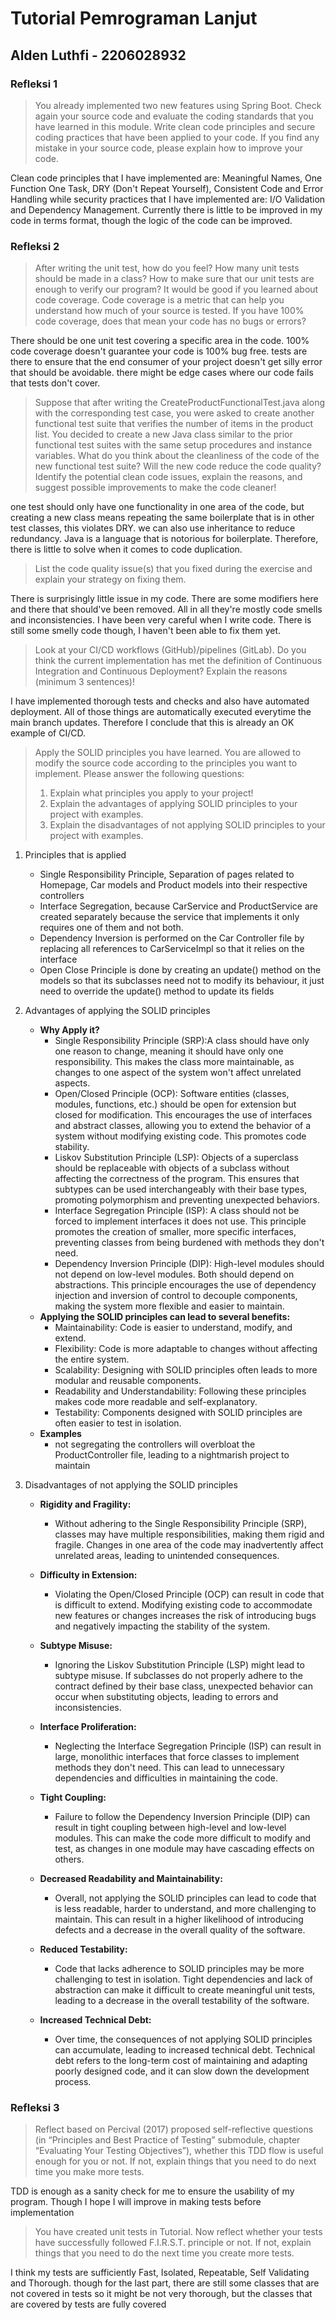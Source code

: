 # Tutorial Pemrograman Lanjut
## Alden Luthfi - 2206028932

### Refleksi 1

> You already implemented two new features using Spring Boot. Check again your source code and evaluate the coding standards that you have learned in this module. Write clean code principles and secure coding practices that have been applied to your code.  If you find any mistake in your source code, please explain how to improve your code.

Clean code principles that I have implemented are: Meaningful Names, One Function One Task, DRY (Don't Repeat Yourself), Consistent Code and Error Handling while security practices that I have implemented are: I/O Validation and Dependency Management. Currently there is little to be improved in my code in terms format, though the logic of the code can be improved.

### Refleksi 2

> After writing the unit test, how do you feel? How many unit tests should be made in a class? How to make sure that our unit tests are enough to verify our program? It would be good if you learned about code coverage. Code coverage is a metric that can help you understand how much of your source is tested. If you have 100% code coverage, does that mean your code has no bugs or errors?

There should be one unit test covering a specific area in the code. 100% code coverage doesn't guarantee your code is 100% bug free. tests are there to ensure that the end consumer of your project doesn't get silly error that should be avoidable. there might be edge cases where our code fails that tests don't cover.

> Suppose that after writing the CreateProductFunctionalTest.java along with the corresponding test case, you were asked to create another functional test suite that verifies the number of items in the product list. You decided to create a new Java class similar to the prior functional test suites with the same setup procedures and instance variables.
> What do you think about the cleanliness of the code of the new functional test suite? Will the new code reduce the code quality? Identify the potential clean code issues, explain the reasons, and suggest possible improvements to make the code cleaner!

one test should only have one functionality in one area of the code, but creating a new class means repeating the same boilerplate that is in other test classes, this violates DRY. we can also use inheritance to reduce redundancy. Java is a language that is notorious for boilerplate. Therefore, there is little to solve when it comes to code duplication.

> List the code quality issue(s) that you fixed during the exercise and explain your strategy on fixing them.

There is surprisingly little issue in my code. There are some modifiers here and there that should've been removed. All in all they're mostly code smells and inconsistencies. I have been very careful when I write code. There is still some smelly code though, I haven't been able to fix them yet.

> Look at your CI/CD workflows (GitHub)/pipelines (GitLab). Do you think the current implementation has met the definition of Continuous Integration and Continuous Deployment? Explain the reasons (minimum 3 sentences)!

I have implemented thorough tests and checks and also have automated deployment. All of those things are automatically executed everytime the main branch updates. Therefore I conclude that this is already an OK example of CI/CD.

>Apply the SOLID principles you have learned. You are allowed to modify the source code according to the principles you want to implement. Please answer the following questions:
> 1) Explain what principles you apply to your project!
> 2) Explain the advantages of applying SOLID principles to your project with examples.
> 3) Explain the disadvantages of not applying SOLID principles to your project with examples.

1. Principles that is applied
    - Single Responsibility Principle, Separation of pages related to Homepage, Car models and Product models into their respective controllers
    - Interface Segregation, because CarService and ProductService are created separately because the service that implements it only requires one of them and not both.
    - Dependency Inversion is performed on the Car Controller file by replacing all references to CarServiceImpl so that it relies on the interface
    - Open Close Principle is done by creating an update() method on the models so that its subclasses need not to modify its behaviour, it just need to override the update() method to update its fields

2. Advantages of applying the SOLID principles
   - **Why Apply it?**
     - Single Responsibility Principle (SRP):A class should have only one reason to change, meaning it should have only one responsibility. This makes the class more maintainable, as changes to one aspect of the system won't affect unrelated aspects. 
     - Open/Closed Principle (OCP): Software entities (classes, modules, functions, etc.) should be open for extension but closed for modification. This encourages the use of interfaces and abstract classes, allowing you to extend the behavior of a system without modifying existing code. This promotes code stability. 
     - Liskov Substitution Principle (LSP): Objects of a superclass should be replaceable with objects of a subclass without affecting the correctness of the program. This ensures that subtypes can be used interchangeably with their base types, promoting polymorphism and preventing unexpected behaviors. 
     - Interface Segregation Principle (ISP): A class should not be forced to implement interfaces it does not use. This principle promotes the creation of smaller, more specific interfaces, preventing classes from being burdened with methods they don't need. 
     - Dependency Inversion Principle (DIP): High-level modules should not depend on low-level modules. Both should depend on abstractions. This principle encourages the use of dependency injection and inversion of control to decouple components, making the system more flexible and easier to maintain.
   - **Applying the SOLID principles can lead to several benefits:**
     - Maintainability: Code is easier to understand, modify, and extend.
     - Flexibility: Code is more adaptable to changes without affecting the entire system.
     - Scalability: Designing with SOLID principles often leads to more modular and reusable components.
     - Readability and Understandability: Following these principles makes code more readable and self-explanatory.
     - Testability: Components designed with SOLID principles are often easier to test in isolation.
   - **Examples**
     - not segregating the controllers will overbloat the ProductController file, leading to a nightmarish project to maintain

3. Disadvantages of not applying the SOLID principles
   - **Rigidity and Fragility:**
     - Without adhering to the Single Responsibility Principle (SRP), classes may have multiple responsibilities, making them rigid and fragile. Changes in one area of the code may inadvertently affect unrelated areas, leading to unintended consequences.

   - **Difficulty in Extension:**
     - Violating the Open/Closed Principle (OCP) can result in code that is difficult to extend. Modifying existing code to accommodate new features or changes increases the risk of introducing bugs and negatively impacting the stability of the system.

   - **Subtype Misuse:**
     - Ignoring the Liskov Substitution Principle (LSP) might lead to subtype misuse. If subclasses do not properly adhere to the contract defined by their base class, unexpected behavior can occur when substituting objects, leading to errors and inconsistencies.

   - **Interface Proliferation:**
      - Neglecting the Interface Segregation Principle (ISP) can result in large, monolithic interfaces that force classes to implement methods they don't need. This can lead to unnecessary dependencies and difficulties in maintaining the code.

   - **Tight Coupling:**
      - Failure to follow the Dependency Inversion Principle (DIP) can result in tight coupling between high-level and low-level modules. This can make the code more difficult to modify and test, as changes in one module may have cascading effects on others.

   - **Decreased Readability and Maintainability:**
      - Overall, not applying the SOLID principles can lead to code that is less readable, harder to understand, and more challenging to maintain. This can result in a higher likelihood of introducing defects and a decrease in the overall quality of the software.

   - **Reduced Testability:**
      - Code that lacks adherence to SOLID principles may be more challenging to test in isolation. Tight dependencies and lack of abstraction can make it difficult to create meaningful unit tests, leading to a decrease in the overall testability of the software.

   - **Increased Technical Debt:**
      - Over time, the consequences of not applying SOLID principles can accumulate, leading to increased technical debt. Technical debt refers to the long-term cost of maintaining and adapting poorly designed code, and it can slow down the development process.

### Refleksi 3

> Reflect based on Percival (2017) proposed self-reflective questions (in “Principles and Best Practice of Testing” submodule, chapter “Evaluating Your Testing Objectives”), whether this TDD flow is useful enough for you or not. If not, explain things that you need to do next time you make more tests.

TDD is enough as a sanity check for me to ensure the usability of my program. Though I hope I will improve in making tests before implementation

> You have created unit tests in Tutorial. Now reflect whether your tests have successfully followed F.I.R.S.T. principle or not. If not, explain things that you need to do the next time you create more tests.

I think my tests are sufficiently Fast, Isolated, Repeatable, Self Validating and Thorough. though for the last part, there are still some classes that are not covered in tests so it might be not very thorough, but the classes that are covered by tests are fully covered

